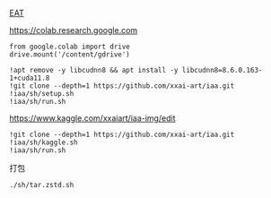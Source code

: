 
[EAT](https://github.com/xxai-fork/Image-Aesthetics-Assessment)

https://colab.research.google.com

```
from google.colab import drive
drive.mount('/content/gdrive')

!apt remove -y libcudnn8 && apt install -y libcudnn8=8.6.0.163-1+cuda11.8
!git clone --depth=1 https://github.com/xxai-art/iaa.git
!iaa/sh/setup.sh
!iaa/sh/run.sh
```

https://www.kaggle.com/xxaiart/iaa-img/edit

```
!git clone --depth=1 https://github.com/xxai-art/iaa.git
!iaa/sh/kaggle.sh
!iaa/sh/run.sh
```

打包

`./sh/tar.zstd.sh`
